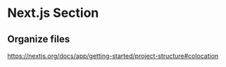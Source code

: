 # Next.js Section

## Organize files

<https://nextjs.org/docs/app/getting-started/project-structure#colocation>
